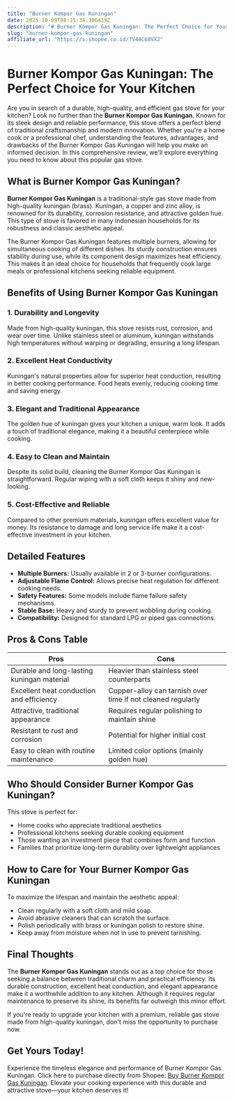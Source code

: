 ```yaml
---
title: "Burner Kompor Gas Kuningan"
date: 2025-10-09T08:15:34.306419Z
description: "# Burner Kompor Gas Kuningan: The Perfect Choice for Your Kitchen..."
slug: "burner-kompor-gas-kuningan"
affiliate_url: "https://s.shopee.co.id/7V44C68VX2"
---
```

# Burner Kompor Gas Kuningan: The Perfect Choice for Your Kitchen

Are you in search of a durable, high-quality, and efficient gas stove for your kitchen? Look no further than the **Burner Kompor Gas Kuningan**. Known for its sleek design and reliable performance, this stove offers a perfect blend of traditional craftsmanship and modern innovation. Whether you're a home cook or a professional chef, understanding the features, advantages, and drawbacks of the Burner Kompor Gas Kuningan will help you make an informed decision. In this comprehensive review, we'll explore everything you need to know about this popular gas stove.

## What is Burner Kompor Gas Kuningan?

**Burner Kompor Gas Kuningan** is a traditional-style gas stove made from high-quality kuningan (brass). Kuningan, a copper and zinc alloy, is renowned for its durability, corrosion resistance, and attractive golden hue. This type of stove is favored in many Indonesian households for its robustness and classic aesthetic appeal.

The Burner Kompor Gas Kuningan features multiple burners, allowing for simultaneous cooking of different dishes. Its sturdy construction ensures stability during use, while its component design maximizes heat efficiency. This makes it an ideal choice for households that frequently cook large meals or professional kitchens seeking reliable equipment.

## Benefits of Using Burner Kompor Gas Kuningan

### 1. Durability and Longevity

Made from high-quality kuningan, this stove resists rust, corrosion, and wear over time. Unlike stainless steel or aluminum, kuningan withstands high temperatures without warping or degrading, ensuring a long lifespan.

### 2. Excellent Heat Conductivity

Kuningan's natural properties allow for superior heat conduction, resulting in better cooking performance. Food heats evenly, reducing cooking time and saving energy.

### 3. Elegant and Traditional Appearance

The golden hue of kuningan gives your kitchen a unique, warm look. It adds a touch of traditional elegance, making it a beautiful centerpiece while cooking.

### 4. Easy to Clean and Maintain

Despite its solid build, cleaning the Burner Kompor Gas Kuningan is straightforward. Regular wiping with a soft cloth keeps it shiny and new-looking.

### 5. Cost-Effective and Reliable

Compared to other premium materials, kuningan offers excellent value for money. Its resistance to damage and long service life make it a cost-effective investment in your kitchen.

## Detailed Features

- **Multiple Burners:** Usually available in 2 or 3-burner configurations.
- **Adjustable Flame Control:** Allows precise heat regulation for different cooking needs.
- **Safety Features:** Some models include flame failure safety mechanisms.
- **Stable Base:** Heavy and sturdy to prevent wobbling during cooking.
- **Compatibility:** Designed for standard LPG or piped gas connections.

## Pros & Cons Table

| Pros                                              | Cons                                               |
|---------------------------------------------------|---------------------------------------------------|
| Durable and long-lasting kuningan material       | Heavier than stainless steel counterparts       |
| Excellent heat conduction and efficiency        | Copper-alloy can tarnish over time if not cleaned regularly |
| Attractive, traditional appearance             | Requires regular polishing to maintain shine   |
| Resistant to rust and corrosion                  | Potential for higher initial cost              |
| Easy to clean with routine maintenance           | Limited color options (mainly golden hue)    |

## Who Should Consider Burner Kompor Gas Kuningan?

This stove is perfect for:
- Home cooks who appreciate traditional aesthetics
- Professional kitchens seeking durable cooking equipment
- Those wanting an investment piece that combines form and function
- Families that prioritize long-term durability over lightweight appliances

## How to Care for Your Burner Kompor Gas Kuningan

To maximize the lifespan and maintain the aesthetic appeal:
- Clean regularly with a soft cloth and mild soap.
- Avoid abrasive cleaners that can scratch the surface.
- Polish periodically with brass or kuningan polish to restore shine.
- Keep away from moisture when not in use to prevent tarnishing.

## Final Thoughts

The **Burner Kompor Gas Kuningan** stands out as a top choice for those seeking a balance between traditional charm and practical efficiency. Its durable construction, excellent heat conduction, and elegant appearance make it a worthwhile addition to any kitchen. Although it requires regular maintenance to preserve its shine, its benefits far outweigh this minor effort.

If you're ready to upgrade your kitchen with a premium, reliable gas stove made from high-quality kuningan, don't miss the opportunity to purchase now.

## Get Yours Today!

Experience the timeless elegance and performance of Burner Kompor Gas Kuningan. Click here to purchase directly from Shopee: [Buy Burner Kompor Gas Kuningan](https://s.shopee.co.id/7V44C68VX2). Elevate your cooking experience with this durable and attractive stove—your kitchen deserves it!